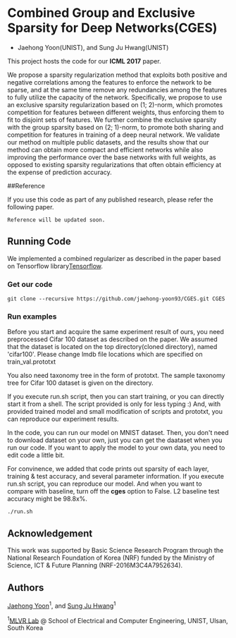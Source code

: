 # Combined Group and Exclusive Sparsity for Deep Networks(CGES)
+ Jaehong Yoon(UNIST), and Sung Ju Hwang(UNIST)

This project hosts the code for our **ICML 2017** paper.

We propose a sparsity regularization method that exploits both positive and negative correlations
among the features to enforce the network to be sparse, and at the same time remove any redundancies
among the features to fully utilize the capacity of the network. Specifically, we propose
to use an exclusive sparsity regularization based on (1; 2)-norm, which promotes competition
for features between different weights, thus enforcing them to fit to disjoint sets of features.
We further combine the exclusive sparsity with the group sparsity based on (2; 1)-norm, to promote
both sharing and competition for features in training of a deep neural network. We validate
our method on multiple public datasets, and the results show that our method can obtain more
compact and efficient networks while also improving the performance over the base networks
with full weights, as opposed to existing sparsity regularizations that often obtain efficiency at the
expense of prediction accuracy.

##Reference

If you use this code as part of any published research, please refer the following paper.

```
Reference will be updated soon.
```

## Running Code

We implemented a combined regularizer as described in the paper based on Tensorflow library[Tensorflow](https://www.tensorflow.org/).

### Get our code
```
git clone --recursive https://github.com/jaehong-yoon93/CGES.git CGES
```

### Run examples

Before you start and acquire the same experiment result of ours, you need preprocessed Cifar 100 dataset as described on the paper. We assumed that the dataset is located on the top directory(cloned directory), named 'cifar100'. Please change lmdb file locations which are specified on train_val.prototxt

You also need taxonomy tree in the form of prototxt. The sample taxonomy tree for Cifar 100 dataset is given on the directory.

If you execute run.sh script, then you can start training, or you can directly start it from a shell. The script provided is only for less typing :) And, with provided trained model and small modification of scripts and prototxt, you can reproduce our experiment results.



In the code, you can run our model on MNIST dataset. Then, you don't need to download dataset on your own, just you can get the daataset when you run our code.
If you want to apply the model to your own data, you need to edit code a little bit. 

For convinence, we added that code prints out sparsity of each layer, training & test accuracy, and several parameter information.
If you execute run.sh script, you can reproduce our model. And when you want to compare with baseline, turn off the **cges** option to False. 
L2 baseline test accuracy might be 98.8x%.

```
./run.sh
```

## Acknowledgement

This work was supported by Basic Science Research Program through the National Research Foundation of Korea (NRF) funded by the Ministry of Science, ICT & Future Planning (NRF-2016M3C4A7952634).

## Authors

[Jaehong Yoon](http://vision.snu.ac.kr/jaehong-yoon93/)<sup>1</sup>, and [Sung Ju Hwang](http://www.sungjuhwang.com/)<sup>1</sup>

<sup>1</sup>[MLVR Lab](http://ml.unist.ac.kr/) @ School of Electrical and Computer Engineering, UNIST, Ulsan, South Korea
